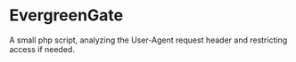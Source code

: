 # EvergreenGate
A small php script, analyzing the User-Agent request header and restricting access if needed.
